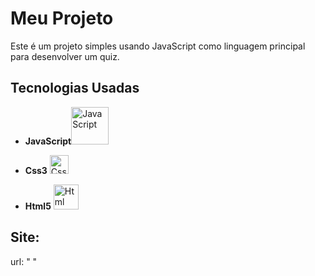 # Meu Projeto

Este é um projeto simples usando JavaScript como linguagem principal para desenvolver um quiz.

## Tecnologias Usadas

- **JavaScript**<img src="https://www.freepnglogos.com/uploads/javascript-png/javascript-logo-transparent-logo-javascript-images-3.png" alt="JavaScript" width="60">


- **Css3** <img src="https://upload.wikimedia.org/wikipedia/commons/thumb/6/62/CSS3_logo.svg/2048px-CSS3_logo.svg.png" alt="Css" width="30">


- **Html5** <img src="https://icons.veryicon.com/256/System/Plex/Other%20html%205.png" alt="Html" width="40">

## Site:
url: " "


